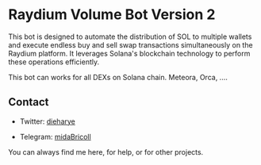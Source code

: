 
# Raydium Volume Bot Version 2

This bot is designed to automate the distribution of SOL to multiple wallets and execute endless buy and sell swap transactions simultaneously on the Raydium platform. It leverages Solana's blockchain technology to perform these operations efficiently.

This bot can works for all DEXs on Solana chain. Meteora, Orca, ....

## Contact

- Twitter: [dieharye](https://twitter.com/dieharye)   

- Telegram: [midaBricoll](https://t.me/midabricoll)   

You can always find me here, for help, or for other projects.
